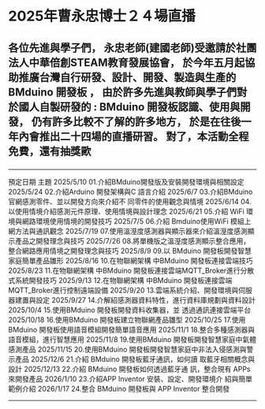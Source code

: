 # 2025年曹永忠博士２４場直播

### 

各位先進與學子們，
永忠老師(建國老師)受邀請於社團法人中華倍創STEAM教育發展協會，
於今年五月起協助推廣台灣自行研發、設計、開發、製造與生產的BMduino 開發板  ，
由於許多先進與教師與學子們對於國人自製研發的 : BMduino 開發板認識、使用與開發，
仍有許多比較不了解的許多地方，
於是在往後一年內會推出二十四場的直播研習。
對了，本活動全程免費，還有抽獎歐
--------------------------------

##### 

--------------------------------------------------------------------------
預定日期	主題
2025/5/10	01.介紹BMduino開發版及安裝開發環境與相關設定
2025/5/24	02.介紹Arduino 開發架構與C 語言介紹
2025/6/7	03.介紹BMduino官網感測零件、並以開發方向來介紹不 同零件的使用觀念與情境
2025/6/14	04.以使用情境介紹感測元件原理、使用情境與設計理念
2025/6/21	05.介紹 WiFi 環境與網路環境使用情境的開發技巧
2025/7/5	06.介紹 Bmduino使用WiFi 模組上網方法與通訊觀念
2025/7/19	07.使用溫溼度感測器與顯示器來介紹溫溼度感測顯示產品之開發理念與技巧
2025/7/26	08.將單機版之溫溼度感測顯示整合應用，整合網路應用情境之開發理念與技巧
2025/8/9	09.以 BMduino 開發板開發智慧家庭簡單產品雛形
2025/8/16	10.在物聯網架構 中BMduino 開發板連接雲端技巧
2025/8/23	11.在物聯網架構 中BMduino 開發板連接雲端MQTT_Broker進行分散式系統開發技巧
2025/9/13	12.在物聯網架構 中BMduino 開發板連接雲端MQTT_Broker進行控制遠端設備
2025/9/20	13.雲端系統介紹、開發環境與伺服器建置與設定
2025/9/27	14.介解紹感測器資料特性，進行資料庫規劃與資料設計
2025/10/4	15.使用BMduino 開發板開發資料收集器，並 透過通訊連接雲端平台
2025/10/18	16.使用BMduino 開發板建立物聯網產品雛型
2025/10/25	17.使用BMduino 開發板使用語音模組開發簡單語音應用
2025/11/1	18.整合多種感測器與語音模組，進行智慧應用
2025/11/8	19.使用BMduino 開發板開發智慧家庭中氣體感測產品
2025/11/15	20.使用BMduino 開發板開發智慧家庭中非法入侵感測與警示產品
2025/12/6	21.介紹 BMduino 開發板藍牙通訊，如何讀 取藍牙相關概念與設計
2025/12/13	22.介紹 BMduino 開發板如何透過藍牙通 訊，整合現有 APPs 來開發產品
2026/1/10	23.介紹APP Inventor 安裝、設定、開發環境介 紹與簡單範例介紹
2026/1/17	24.整合 BMduino 開發板與 APP Inventor 整合開發

-------------------------------------------------------------------------------------

